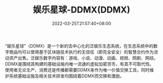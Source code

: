 ﻿---
weight: 
title: "娱乐星球-DDMX(DDMX)"
description: "“娱乐星球”（DDMX）是一个新的去中心化的泛娱乐生态系统，在生态系统中的数字商品均可以使用基于区块链技术执行的无信任（即完全安全）的智慧合约作为流动资产出售"
date: 2022-03-25T21:57:40+08:00
lastmod: 2022-03-25T16:45:40+08:00
draft: false
authors: ["Metabd"]
featuredImage: "yulexingqiu-ddmxddmx.webp"
link: ""
tags: ["数字代币","娱乐星球-DDMX(DDMX)"]
categories: ["navigation"]
navigation: ["数字代币"]
lightgallery: true
toc: true
pinned: false
recommend: false
recommend1: false
---
“娱乐星球”（DDMX）是一个新的去中心化的泛娱乐生态系统，在生态系统中的数字商品均可以使用基于区块链技术执行的无信任（即完全安全）的智慧合约作为流动资产出售。泛娱乐数字内容有：游戏、小说、动漫、动画、视频、网剧、网综。DDMX是围绕其构建的基础设施内唯一流通的虚拟加密货币，有其不可取代性。使用者无论生产、消费还是传播都需要DDMX来作为唯一价值交换工具，同时维护系统基础设施及相关技术研发均围绕着DDMX而交换和激励。
